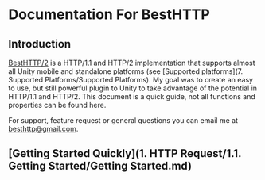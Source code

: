 # Documentation For BestHTTP
## Introduction
[BestHTTP/2](https://www.assetstore.unity3d.com/en/#!/content/10872 "BestHTTP/2") is a HTTP/1.1 and HTTP/2 implementation that supports almost all Unity mobile and standalone platforms (see [Supported platforms](7. Supported Platforms/Supported Platforms).
My goal was to create an easy to use, but still powerful plugin to Unity to take advantage of the potential in HTTP/1.1 and HTTP/2.
This document is a quick guide, not all functions and properties can be found here.

For support, feature request or general questions you can email me at <besthttp@gmail.com>.

## [Getting Started Quickly](1. HTTP Request/1.1. Getting Started/Getting Started.md)